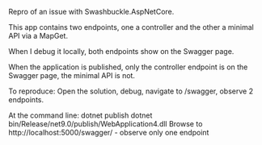 Repro of an issue with Swashbuckle.AspNetCore.

This app contains two endpoints, one a controller and the other a minimal API via a MapGet.

When I debug it locally, both endpoints show on the Swagger page.

When the application is published, only the controller endpoint is on the Swagger page, the minimal API is not.

To reproduce: Open the solution, debug, navigate to /swagger, observe 2 endpoints.

At the command line:
    dotnet publish
    dotnet bin/Release/net9.0/publish/WebApplication4.dll
    Browse to http://localhost:5000/swagger/ - observe only one endpoint
